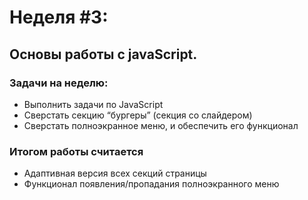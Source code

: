 # Неделя #3:
## Основы работы с javaScript.

### Задачи на неделю:
- Выполнить задачи по JavaScript
- Сверстать секцию “бургеры” (секция со слайдером)
- Сверстать полноэкранное меню, и обеспечить его функционал

### Итогом работы считается
- Адаптивная версия всех секций страницы
- Функционал появления/пропадания полноэкранного меню
